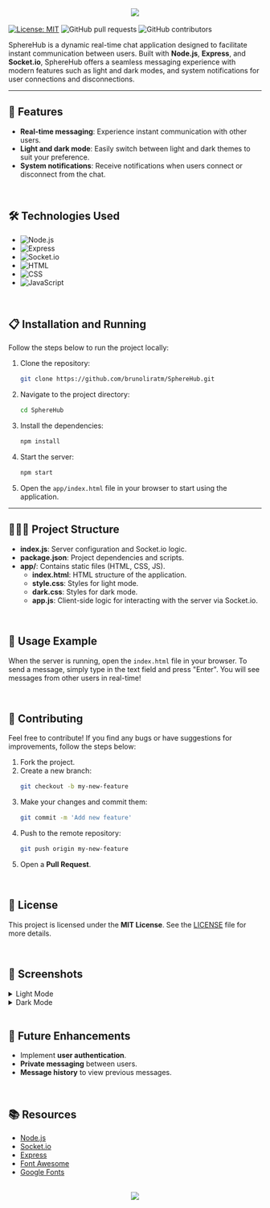 <div align="center">
    <img src="https://capsule-render.vercel.app/api?type=waving&height=200&color=gradient&text=SphereHub&reversal=false">
</div>

[![License: MIT](https://img.shields.io/badge/License-MIT-yellow.svg)](LICENSE)
![GitHub pull requests](https://img.shields.io/github/issues/brunoliratm/SphereHub)
![GitHub contributors](https://img.shields.io/github/contributors/brunoliratm/SphereHub)

SphereHub is a dynamic real-time chat application designed to facilitate instant communication between users. Built with **Node.js**, **Express**, and **Socket.io**, SphereHub offers a seamless messaging experience with modern features such as light and dark modes, and system notifications for user connections and disconnections.

---

## 🚀 Features

- **Real-time messaging**: Experience instant communication with other users.
- **Light and dark mode**: Easily switch between light and dark themes to suit your preference.
- **System notifications**: Receive notifications when users connect or disconnect from the chat.

<br>

## 🛠️ Technologies Used

- ![Node.js](https://img.shields.io/badge/Node.js-v18.x-blue)
- ![Express](https://img.shields.io/badge/Express-4.x-brightgreen)
- ![Socket.io](https://img.shields.io/badge/Socket.io-v4.x-brightgreen)
- ![HTML](https://img.shields.io/badge/HTML-5-orange)
- ![CSS](https://img.shields.io/badge/CSS-3-blue)
- ![JavaScript](https://img.shields.io/badge/JavaScript-ES6-yellow)

<br>

## 📋 Installation and Running

Follow the steps below to run the project locally:

1. Clone the repository:
    ```bash
    git clone https://github.com/brunoliratm/SphereHub.git
    ```
2. Navigate to the project directory:
    ```bash
    cd SphereHub
    ```
3. Install the dependencies:
    ```bash
    npm install
    ```

4. Start the server:
    ```bash
    npm start
    ```

5. Open the `app/index.html` file in your browser to start using the application.

---

## 🧑🏻‍💻 Project Structure

- **index.js**: Server configuration and Socket.io logic.
- **package.json**: Project dependencies and scripts.
- **app/**: Contains static files (HTML, CSS, JS).
  - **index.html**: HTML structure of the application.
  - **style.css**: Styles for light mode.
  - **dark.css**: Styles for dark mode.
  - **app.js**: Client-side logic for interacting with the server via Socket.io.

<br>

## 📃 Usage Example

When the server is running, open the `index.html` file in your browser. To send a message, simply type in the text field and press "Enter". You will see messages from other users in real-time!

<br>

## 🤝 Contributing

Feel free to contribute! If you find any bugs or have suggestions for improvements, follow the steps below:

1. Fork the project.
2. Create a new branch:
    ```bash
    git checkout -b my-new-feature
    ```
3. Make your changes and commit them:
    ```bash
    git commit -m 'Add new feature'
    ```
4. Push to the remote repository:
    ```bash
    git push origin my-new-feature
    ```
5. Open a **Pull Request**.

<br>

## 📝 License

This project is licensed under the **MIT License**. See the [LICENSE](LICENSE) file for more details.

<br>

## 📸 Screenshots

<details>
<summary>Light Mode</summary>

![Light Mode](https://github.com/brunoliratm/SphereHub/blob/main/app/image/light.png)

</details>

<details>
<summary>Dark Mode</summary>

![Dark Mode](https://github.com/brunoliratm/SphereHub/blob/main/app/image/dark.png?raw=true)

</details>

<br>

## 🔮 Future Enhancements

- Implement **user authentication**.
- **Private messaging** between users.
- **Message history** to view previous messages.

<br>

## 📚 Resources

- [Node.js](https://nodejs.org/)
- [Socket.io](https://socket.io/)
- [Express](https://expressjs.com/)
- [Font Awesome](https://fontawesome.com/)
- [Google Fonts](https://fonts.google.com/)

<br>

<div align="center">
    <img src="https://capsule-render.vercel.app/api?type=waving&height=200&color=gradient&reversal=false&section=footer">
</div>
